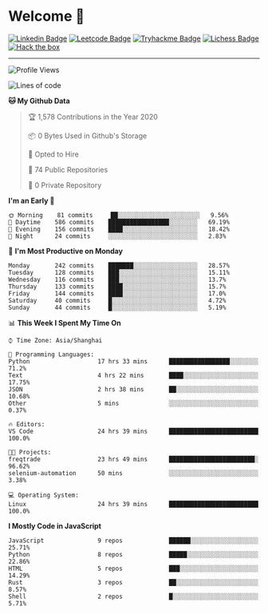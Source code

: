 # Welcome 👋

[![Linkedin Badge](https://img.shields.io/badge/-PedroTorres-blue?style=flat-square&logo=Linkedin&logoColor=white&link=https://www.linkedin.com/in/PedroTorres/)](https://www.linkedin.com/in/pedro-torres-cruz/)
[![Leetcode Badge](https://img.shields.io/badge/profile-leetcode-green)](https://leetcode.com/corfucinas/)
[![Tryhackme Badge](https://img.shields.io/badge/profile-tryhackme-blue)](https://tryhackme.com/p/Corfucinas/)
[![Lichess Badge](https://img.shields.io/badge/challenge_me-lichess-yellow)](https://lichess.org/@/Corfucinas)
[![Hack the box](https://img.shields.io/badge/hack_the_box-profile-red)](https://www.hackthebox.eu/profile/375826)

---

<!--START_SECTION:waka-->
![Profile Views](http://img.shields.io/badge/Profile%20Views-3-blue)

![Lines of code](https://img.shields.io/badge/From%20Hello%20World%20I%27ve%20Written-18.0%20million%20lines%20of%20code-blue)

**🐱 My Github Data** 

> 🏆 1,578 Contributions in the Year 2020
 > 
> 📦 0 Bytes Used in Github's Storage 
 > 
> 💼 Opted to Hire
 > 
> 📜 74 Public Repositories
 > 
> 🔑 0 Private Repository 
 > 
**I'm an Early 🐤** 

```text
🌞 Morning    81 commits     ██░░░░░░░░░░░░░░░░░░░░░░░   9.56% 
🌆 Daytime    586 commits    █████████████████░░░░░░░░   69.19% 
🌃 Evening    156 commits    ████░░░░░░░░░░░░░░░░░░░░░   18.42% 
🌙 Night      24 commits     ░░░░░░░░░░░░░░░░░░░░░░░░░   2.83%

```
📅 **I'm Most Productive on Monday** 

```text
Monday       242 commits    ███████░░░░░░░░░░░░░░░░░░   28.57% 
Tuesday      128 commits    ███░░░░░░░░░░░░░░░░░░░░░░   15.11% 
Wednesday    116 commits    ███░░░░░░░░░░░░░░░░░░░░░░   13.7% 
Thursday     133 commits    ████░░░░░░░░░░░░░░░░░░░░░   15.7% 
Friday       144 commits    ████░░░░░░░░░░░░░░░░░░░░░   17.0% 
Saturday     40 commits     █░░░░░░░░░░░░░░░░░░░░░░░░   4.72% 
Sunday       44 commits     █░░░░░░░░░░░░░░░░░░░░░░░░   5.19%

```


📊 **This Week I Spent My Time On** 

```text
⌚︎ Time Zone: Asia/Shanghai

💬 Programming Languages: 
Python                   17 hrs 33 mins      █████████████████░░░░░░░░   71.2% 
Text                     4 hrs 22 mins       ████░░░░░░░░░░░░░░░░░░░░░   17.75% 
JSON                     2 hrs 38 mins       ██░░░░░░░░░░░░░░░░░░░░░░░   10.68% 
Other                    5 mins              ░░░░░░░░░░░░░░░░░░░░░░░░░   0.37%

🔥 Editors: 
VS Code                  24 hrs 39 mins      █████████████████████████   100.0%

🐱‍💻 Projects: 
freqtrade                23 hrs 49 mins      ████████████████████████░   96.62% 
selenium-automation      50 mins             ░░░░░░░░░░░░░░░░░░░░░░░░░   3.38%

💻 Operating System: 
Linux                    24 hrs 39 mins      █████████████████████████   100.0%

```

**I Mostly Code in JavaScript** 

```text
JavaScript               9 repos             ██████░░░░░░░░░░░░░░░░░░░   25.71% 
Python                   8 repos             █████░░░░░░░░░░░░░░░░░░░░   22.86% 
HTML                     5 repos             ███░░░░░░░░░░░░░░░░░░░░░░   14.29% 
Rust                     3 repos             ██░░░░░░░░░░░░░░░░░░░░░░░   8.57% 
Shell                    2 repos             █░░░░░░░░░░░░░░░░░░░░░░░░   5.71%

```



<!--END_SECTION:waka-->
